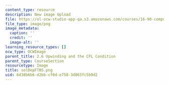```yaml
---
content_type: resource
description: New image Upload
file: https://ol-ocw-studio-app-qa.s3.amazonaws.com/courses/16-90-computational-methods-in-aerospace-engineering-spring-2014/6d38b6b6d2bbcf0de7583d863fc5b9d2_solDepFTBS.png
file_type: image/png
image_metadata:
  caption: ''
  credit: ''
  image-alt: ''
learning_resource_types: []
ocw_type: OCWImage
parent_title: 2.6 Upwinding and the CFL Condition
parent_type: CourseSection
resourcetype: Image
title: solDepFTBS.png
uid: 6d38b6b6-d2bb-cf0d-e758-3d863fc5b9d2
---
```

